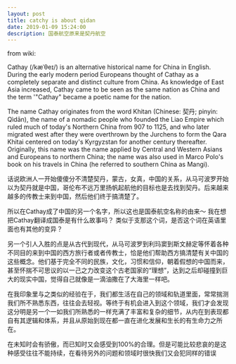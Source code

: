 ```yaml
---
layout: post
title: catchy is about qidan
date: 2019-01-09 15:24:00
description: 国泰航空原来是契丹航空
---
```



from wiki:


Cathay (/kæˈθeɪ/) is an alternative historical name for China in English. During the early modern period Europeans thought of Cathay as a completely separate and distinct culture from China. As knowledge of East Asia increased, Cathay came to be seen as the same nation as China and the term '"Cathay" became a poetic name for the nation.


The name Cathay originates from the word Khitan (Chinese: 契丹; pinyin: Qìdān), the name of a nomadic people who founded the Liao Empire which ruled much of today's Northern China from 907 to 1125, and who later migrated west after they were overthrown by the Jurchens to form the Qara Khitai centered on today's Kyrgyzstan for another century thereafter. Originally, this name was the name applied by Central and Western Asians and Europeans to northern China; the name was also used in Marco Polo's book on his travels in China (he referred to southern China as Mangi).


话说欧洲人一开始傻傻分不清楚契丹，蒙古，女真，中国的关系，从马可波罗开始以为契丹就是中国，哥伦布不远万里扬帆起航他的目标也是去找到契丹。后来越来越多的传教士来到中国，然后他们终于搞清楚了。

所以在Cathay成了中国的另一个名字，所以这也是国泰航空名称的由来～ 我在想把Cathay翻译成国泰是有什么故事吗？ 类似于支那这个词，是否这个词在英语里面也有其他的变异？


另一个引人入胜的点是从古代到现代，从马可波罗到利玛窦到斯文赫定等怀着各种不同目的来到中国的西方旅行者或者传教士，恰是他们帮助西方搞清楚有关中国的这些概念。他们基于完全不同的民族，文化，习惯和信仰，朝着假想的中国而来，甚至怀揣不可思议的以一己之力改变这个古老国家的“理想”，达到之后却碰撞到巨大的现实中国，觉得自己就像是一滴油撒在了大海里一样吧。

在我印象里与之类似的经验在于，我们都生活在自己的领域和轨道里面，常常揣测我们所不熟悉东西，往往会去轻视。等终于有机会进入到这个领域，我们才会发现这分明是另一个一如我们所熟悉的一样充满了丰富和复杂的细节，从内在到表现都自有其逻辑和体系，并且从原始到现在都一直在进化发展和生长的有生命力之所在。

在未知时会有骄傲，而已知时又会感受到100%的合理。但是可能比较悲哀的是这种感受往往不能持续，在看待另外的问题和领域时很快我们又会犯同样的错误
